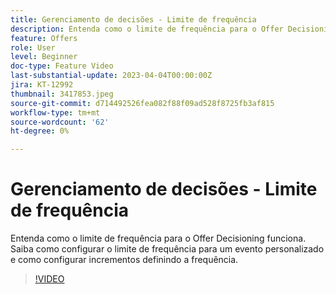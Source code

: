 ```yaml
---
title: Gerenciamento de decisões - Limite de frequência
description: Entenda como o limite de frequência para o Offer Decisioning funciona. Saiba como configurar o limite de frequência para um evento personalizado e como configurar incrementos definindo a frequência.
feature: Offers
role: User
level: Beginner
doc-type: Feature Video
last-substantial-update: 2023-04-04T00:00:00Z
jira: KT-12992
thumbnail: 3417853.jpeg
source-git-commit: d714492526fea082f88f09ad528f8725fb3af815
workflow-type: tm+mt
source-wordcount: '62'
ht-degree: 0%

---
```



# Gerenciamento de decisões - Limite de frequência

Entenda como o limite de frequência para o Offer Decisioning funciona. Saiba como configurar o limite de frequência para um evento personalizado e como configurar incrementos definindo a frequência.

>[!VIDEO](https://video.tv.adobe.com/v/3417853/?quality=12&learn=on)
